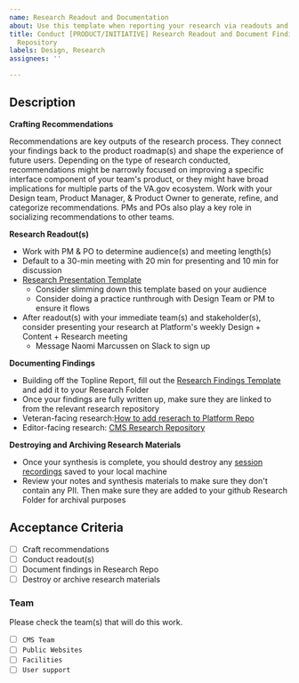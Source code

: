 ```yaml
---
name: Research Readout and Documentation
about: Use this template when reporting your research via readouts and documentation.
title: Conduct [PRODUCT/INITIATIVE] Research Readout and Document Findings in Research
  Repository
labels: Design, Research
assignees: ''

---
```


## Description

**Crafting Recommendations**

Recommendations are key outputs of the research process. They connect your findings back to the product roadmap(s) and shape the experience of future users. Depending on the type of research conducted, recommendations might be narrowly focused on improving a specific interface component of your team's product, or they might have broad implications for multiple parts of the VA.gov ecosystem. Work with your Design team, Product Manager, & Product Owner to generate, refine, and categorize recommendations. PMs and POs also play a key role in socializing recommendations to other teams.

**Research Readout(s)**
- Work with PM & PO to determine audience(s) and meeting length(s)
- Default to a 30-min meeting with 20 min for presenting and 10 min for discussion
- [Research Presentation Template](https://docs.google.com/presentation/d/13G80avWGdY7tHU40PbP_l05W1yRpDr-opOk0u_AAhzQ/edit#slide=id.g892adcb623_0_141)
  - Consider slimming down this template based on your audience
  - Consider doing a practice runthrough with Design Team or PM to ensure it flows
- After readout(s) with your immediate team(s) and stakeholder(s), consider presenting your research at Platform's weekly Design + Content + Research meeting
  - Message Naomi Marcussen on Slack to sign up

**Documenting Findings**
- Building off the Topline Report, fill out the [Research Findings Template](https://github.com/department-of-veterans-affairs/va.gov-team/blob/master/platform/research/sharing-research/research-findings-template.md) and add it to your Research Folder
- Once your findings are fully written up, make sure they are linked to from the relevant research repository
- Veteran-facing research:[How to add reserach to Platform Repo](https://github.com/department-of-veterans-affairs/va.gov-research-repository/issues/70)
- Editor-facing research: [CMS Research Repository](https://github.com/department-of-veterans-affairs/va.gov-team/tree/master/platform/cms/research)

**Destroying and Archiving Research Materials**
- Once your synthesis is complete, you should destroy any [session recordings](https://depo-platform-documentation.scrollhelp.site/research-design/recording-user-research-sessions) saved to your local machine
- Review your notes and synthesis materials to make sure they don't contain any PII. Then make sure they are added to your github Research Folder for archival purposes

## Acceptance Criteria
- [ ] Craft recommendations
- [ ] Conduct readout(s)
- [ ] Document findings in Research Repo
- [ ] Destroy or archive research materials

### Team
Please check the team(s) that will do this work.

- [ ] `CMS Team`
- [ ] `Public Websites`
- [ ] `Facilities`
- [ ] `User support`
